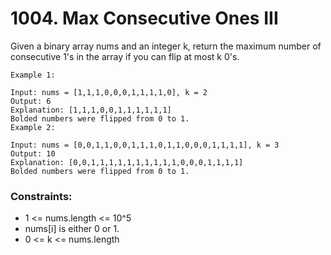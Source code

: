 # 1004. Max Consecutive Ones III

Given a binary array nums and an integer k, return the maximum number of consecutive 1's in the array if you can flip at most k 0's.

```text
Example 1:

Input: nums = [1,1,1,0,0,0,1,1,1,1,0], k = 2
Output: 6
Explanation: [1,1,1,0,0,1,1,1,1,1,1]
Bolded numbers were flipped from 0 to 1. 
Example 2:

Input: nums = [0,0,1,1,0,0,1,1,1,0,1,1,0,0,0,1,1,1,1], k = 3
Output: 10
Explanation: [0,0,1,1,1,1,1,1,1,1,1,1,0,0,0,1,1,1,1]
Bolded numbers were flipped from 0 to 1. 
```

### Constraints:

- 1 <= nums.length <= 10^5
- nums[i] is either 0 or 1.
- 0 <= k <= nums.length